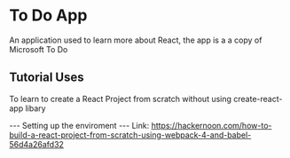 # To Do App

An application used to learn more about React, the app is a a copy of Microsoft To Do 

## Tutorial Uses

To learn to create a React Project from scratch without using create-react-app libary

--- Setting up the enviroment ---
Link: https://hackernoon.com/how-to-build-a-react-project-from-scratch-using-webpack-4-and-babel-56d4a26afd32

